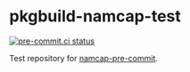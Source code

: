 # pkgbuild-namcap-test

[![pre-commit.ci status](https://results.pre-commit.ci/badge/github/jnk22/pkgbuild-namcap-test/main.svg)](https://results.pre-commit.ci/latest/github/jnk22/pkgbuild-namcap-test/main)

Test repository for
[namcap-pre-commit](https://github.com/jnk22/namcap-pre-commit).
